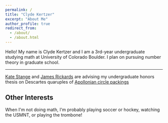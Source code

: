 ```yaml
---
permalink: /
title: "Clyde Kertzer"
excerpt: "About Me"
author_profile: true
redirect_from: 
  - /about/
  - /about.html
---
```


Hello! My name is Clyde Kertzer and I am a 3rd-year undergraduate studying math at University of Colorado Boulder. 
I plan on pursuing number theory in graduate school.

---
 
<a href="https://math.katestange.net">Kate Stange</a> and <a href="https://math.colorado.edu/~jari2770">James Rickards</a> are advising my undergraduate honors thesis on Descartes quaruples of <a href="https://en.wikipedia.org/wiki/Apollonian_gasket">Apollonian circle packings</a> 

## Other Interests

When I'm not doing math, I'm probably playing soccer or hockey, watching the USMNT, or playing the trombone!
